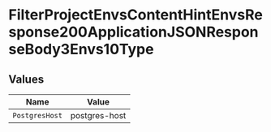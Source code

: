 # FilterProjectEnvsContentHintEnvsResponse200ApplicationJSONResponseBody3Envs10Type


## Values

| Name           | Value          |
| -------------- | -------------- |
| `PostgresHost` | postgres-host  |